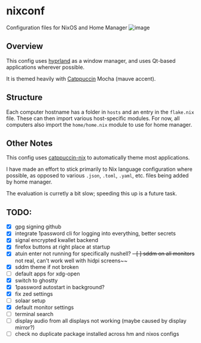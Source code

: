 # nixconf

Configuration files for NixOS and Home Manager
![image](https://github.com/user-attachments/assets/7e27dec8-1485-4878-88d9-a9dbe81463a1)

## Overview

This config uses [hyprland](https://hyprland.org/) as a window manager, and uses Qt-based applications wherever possible.

It is themed heavily with [Catppuccin](https://catppuccin.com/) Mocha (mauve accent).

## Structure

Each computer hostname has a folder in `hosts` and an entry in the `flake.nix` file. These can then import various host-specific modules.
For now, all computers also import the `home/home.nix` module to use for home manager.

## Other Notes

This config uses [catppuccin-nix](https://github.com/catppuccin/nix) to automatically theme most applications.

I have made an effort to stick primarily to Nix language configuration where possible, as opposed to various `.json`, `.toml`, `.yaml`, etc. files being added by home manager.

The evaluation is curretly a bit slow; speeding this up is a future task.

## TODO:

- [x] gpg signing github
- [x] integrate 1password cli for logging into everything, better secrets
- [x] signal encrypted kwallet backend
- [x] firefox buttons at right place at startup
- [x] atuin enter not running for specifically nushell?
      ~~- [ ] sddm on all monitors~~ not real, can't work well with hidpi screens~~
- [x] sddm theme if not broken
- [ ] default apps for xdg-open
- [x] switch to ghostty
- [x] 1password autostart in background?
- [x] fix zed settings
- [ ] solaar setup
- [x] default monitor settings
- [ ] terminal search
- [ ] display audio from all displays not working (maybe caused by display mirror?)
- [ ] check no duplicate package installed across hm and nixos configs
